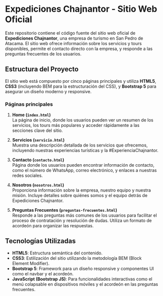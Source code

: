 # Expediciones Chajnantor - Sitio Web Oficial

Este repositorio contiene el código fuente del sitio web oficial de **Expediciones Chajnantor**, una empresa de turismo en San Pedro de Atacama. El sitio web ofrece información sobre los servicios y tours disponibles, permite el contacto directo con la empresa, y responde a las preguntas frecuentes de los usuarios.

## Estructura del Proyecto

El sitio web está compuesto por cinco páginas principales y utiliza **HTML5**, **CSS3** (incluyendo BEM para la estructuración del CSS), y **Bootstrap 5** para asegurar un diseño moderno y responsive.

### Páginas principales

1. **Home (`index.html`)**  
   La página de inicio, donde los usuarios pueden ver un resumen de los servicios, los tours más populares y acceder rápidamente a las secciones clave del sitio.

2. **Servicios (`servicio.html`)**  
   Muestra una descripción detallada de los servicios que ofrecemos, incluyendo nuestras experiencias turísticas y la #ExperienciaChajnantor.

3. **Contacto (`contacto.html`)**  
   Página donde los usuarios pueden encontrar información de contacto, como el número de WhatsApp, correo electrónico, y enlaces a nuestras redes sociales.

4. **Nosotros (`nosotros.html`)**  
   Proporciona información sobre la empresa, nuestro equipo y nuestra misión. Incluye detalles sobre quiénes somos y el equipo detrás de Expediciones Chajnantor.

5. **Preguntas Frecuentes (`preguntas-frecuentes.html`)**  
   Responde a las preguntas más comunes de los usuarios para facilitar el proceso de contratación y resolución de dudas. Utiliza un formato de acordeón para organizar las respuestas.

## Tecnologías Utilizadas

- **HTML5**: Estructura semántica del contenido.
- **CSS3**: Estilización del sitio utilizando la metodología BEM (Block Element Modifier).
- **Bootstrap 5**: Framework para un diseño responsive y componentes UI como el navbar y el acordeón.
- **JavaScript (Bootstrap JS)**: Para funcionalidades interactivas como el menú colapsable en dispositivos móviles y el acordeón en las preguntas frecuentes.
